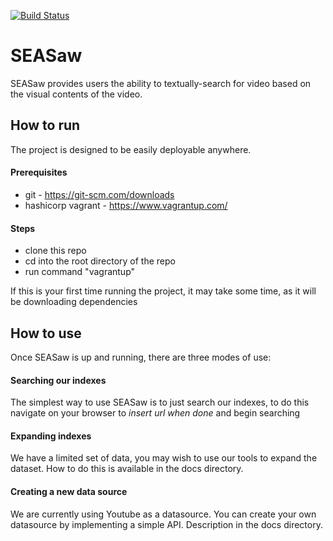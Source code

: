 [![Build Status](https://travis-ci.org/samuelsmithhk/SEASaw.svg?branch=master)](https://travis-ci.org/samuelsmithhk/SEASaw)

# SEASaw
SEASaw provides users the ability to textually-search for video based on the visual contents of the video.
## How to run
The project is designed to be easily deployable anywhere.
#### Prerequisites

- git - https://git-scm.com/downloads
- hashicorp vagrant - https://www.vagrantup.com/
#### Steps

- clone this repo
- cd into the root directory of the repo
- run command "vagrantup"

If this is your first time running the project, it may take some time, as it will be downloading dependencies

## How to use

Once SEASaw is up and running, there are three modes of use:

#### Searching our indexes
The simplest way to use SEASaw is to just search our indexes, to do this
navigate on your browser to *insert url when done* and begin searching

#### Expanding indexes
We have a limited set of data, you may wish to use our tools to expand the dataset. How to do this is available in the docs directory.

#### Creating a new data source
We are currently using Youtube as a datasource. You can create your own datasource by implementing a simple API. Description in the docs directory.